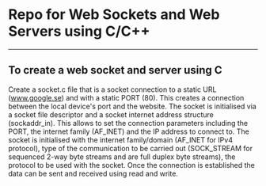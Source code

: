 # Repo for Web Sockets and Web Servers using C/C++

---

## To create a web socket and server using C

Create a socket.c file that is a socket connection to a static URL (www.google.se) and with a static PORT (80). This creates a connection between the local device's port and the website. The socket is initialised via a socket file descriptor and a socket internet address structure (sockaddr_in). This allows to set the connection parameters including the PORT, the internet family (AF_INET) and the IP address to connect to. The socket is initialised with the internet family/domain (AF_INET for IPv4 protocol), type of the communication to be carried out (SOCK_STREAM for sequenced 2-way byte streams and are full duplex byte streams), the protocol to be used with the socket. Once the connection is established the data can be sent and received using read and write.
